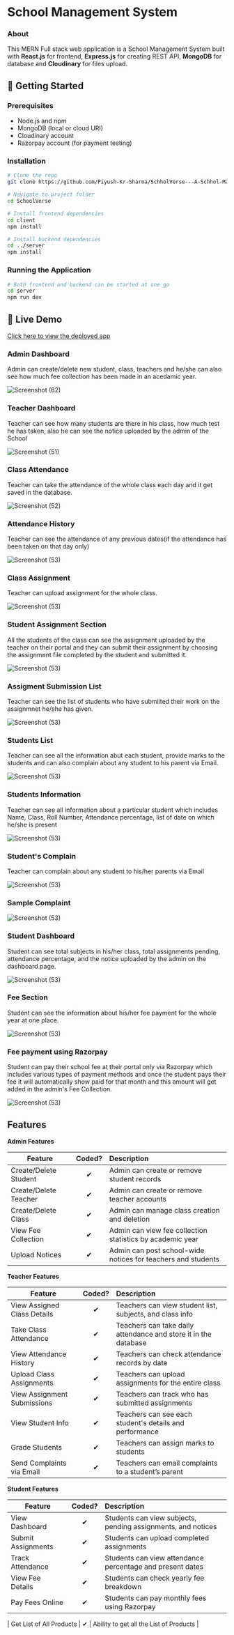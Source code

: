 # School Management System


### About

This MERN Full stack web application is a School Management System built with __React.js__ for frontend,
__Express.js__ for creating REST API, __MongoDB__ for database and __Cloudinary__ for files upload. 

## 🚀 Getting Started

### Prerequisites
- Node.js and npm
- MongoDB (local or cloud URI)
- Cloudinary account
- Razorpay account (for payment testing)

### Installation

```bash
# Clone the repo
git clone https://github.com/Piyush-Kr-Sharma/SchholVerse---A-Schhol-Management-System.git

# Navigate to project folder
cd SchoolVerse

# Install frontend dependencies
cd client
npm install

# Install backend dependencies
cd ../server
npm install
```

### Running the Application

```bash
# Both frontend and backend can be started at one go
cd server
npm run dev

```

## 🔗 Live Demo

[Click here to view the deployed app](https://school-verse-frontend.vercel.app/)


### Admin Dashboard
Admin can create/delete new student, class, teachers and he/she can also see how much fee collection has been made in an acedamic year.

![Screenshot (62)](https://github.com/Piyush-Kr-Sharma/SchoolVerse/blob/main/ScreenShots/Screenshot%202025-02-01%20001255.png)

### Teacher Dashboard
Teacher can see how many students are there in his class, how much test he has taken, also he can see the notice uploaded by the admin of the School

![Screenshot (51)](https://github.com/Piyush-Kr-Sharma/SchoolVerse/blob/main/ScreenShots/Screenshot%202025-02-01%20001416.png)

### Class Attendance
Teacher can take the attendance of the whole class each day and it get saved in the database.

![Screenshot (52)](https://github.com/Piyush-Kr-Sharma/SchoolVerse/blob/main/ScreenShots/Screenshot%202025-02-01%20001453.png)

### Attendance History
Teacher can see the attendance of any previous dates(if the attendance has been taken on that day only)

![Screenshot (53)](https://github.com/Piyush-Kr-Sharma/SchoolVerse/blob/main/ScreenShots/Screenshot%202025-02-01%20001504.png)

### Class Assignment
Teacher can upload assignment for the whole class.

![Screenshot (53)](https://github.com/Piyush-Kr-Sharma/SchoolVerse/blob/main/ScreenShots/Screenshot%202025-02-01%20001944.png)

### Student Assignment Section
All the students of the class can see the assignment uploaded by the teacher on their portal and they can submit their assignment by choosing the assignment file completed by the student and submitted it.

![Screenshot (53)](https://github.com/Piyush-Kr-Sharma/SchoolVerse/blob/main/ScreenShots/Screenshot%202025-02-01%20004842.png)

### Assigment Submission List
Teacher can see the list of students who have submiited their work on the assignmnet he/she has given.

![Screenshot (53)](https://github.com/Piyush-Kr-Sharma/SchoolVerse/blob/main/ScreenShots/Screenshot%202025-02-01%20002517.png)

### Students List
Teacher can see all the information abut each student, provide marks to the students and can also complain about any student to his parent via Email.

![Screenshot (53)](https://github.com/Piyush-Kr-Sharma/SchoolVerse/blob/main/ScreenShots/Screenshot%202025-02-01%20002557.png)

### Students Information
Teacher can see all information about a particular student which includes Name, Class, Roll Number, Attendance percentage, list of date on which he/she is present

![Screenshot (53)](https://github.com/Piyush-Kr-Sharma/SchoolVerse/blob/main/ScreenShots/Screenshot%202025-02-01%20002622.png)

### Student's Complain
Teacher can complain about any student to his/her parents via Email

![Screenshot (53)](https://github.com/Piyush-Kr-Sharma/SchoolVerse/blob/main/ScreenShots/Screenshot%202025-02-01%20002747.png)

### Sample Complaint

![Screenshot (53)](https://github.com/Piyush-Kr-Sharma/SchoolVerse/blob/main/ScreenShots/Screenshot%202025-02-01%20002943.png)

### Student Dashboard
Student can see total subjects in his/her class, total assignments pending, attendance percentage, and the notice uploaded by the admin on the dashboard page.

![Screenshot (53)](https://github.com/Piyush-Kr-Sharma/SchoolVerse/blob/main/ScreenShots/Screenshot%202025-02-01%20004750.png)

### Fee Section
Student can see the information about his/her fee payment for the whole year at one place.

![Screenshot (53)](https://github.com/Piyush-Kr-Sharma/SchoolVerse/blob/main/ScreenShots/Screenshot%202025-02-01%20005003.png)

### Fee payment using Razorpay
Student can pay their school fee at their portal only via Razorpay which includes various types of payment methods and once the student pays their fee it will automatically show paid for that month and
this amount will get added in the admin's Fee Collection.

![Screenshot (53)](https://github.com/Piyush-Kr-Sharma/SchoolVerse/blob/main/ScreenShots/Screenshot%202025-02-01%20005029.png)


## Features
<b>Admin Features</b>

| Feature  |  Coded?       | Description  |
|----------|:-------------:|:-------------|
| Create/Delete Student | &#10004; | Admin can create or remove student records |
| Create/Delete Teacher | &#10004; | Admin can create or remove teacher accounts |
| Create/Delete Class | &#10004; | Admin can manage class creation and deletion |
| View Fee Collection | &#10004; | Admin can view fee collection statistics by academic year |
| Upload Notices | &#10004; | Admin can post school-wide notices for teachers and students |

<b>Teacher Features</b>

| Feature  |  Coded?       | Description  |
|----------|:-------------:|:-------------|
| View Assigned Class Details | &#10004; | Teachers can view student list, subjects, and class info |
| Take Class Attendance | &#10004; | Teachers can take daily attendance and store it in the database |
| View Attendance History | &#10004; | Teachers can check attendance records by date |
| Upload Class Assignments | &#10004; | Teachers can upload assignments for the entire class |
| View Assignment Submissions | &#10004; | Teachers can track who has submitted assignments |
| View Student Info | &#10004; | Teachers can see each student's details and performance |
| Grade Students | &#10004; | Teachers can assign marks to students |
| Send Complaints via Email | &#10004; | Teachers can email complaints to a student’s parent |

<b>Student Features</b>

| Feature  |  Coded?       | Description  |
|----------|:-------------:|:-------------|
| View Dashboard | &#10004; | Students can view subjects, pending assignments, and notices |
| Submit Assignments | &#10004; | Students can upload completed assignments |
| Track Attendance | &#10004; | Students can view attendance percentage and present dates |
| View Fee Details | &#10004; | Students can check yearly fee breakdown |
| Pay Fees Online | &#10004; | Students can pay monthly fees using Razorpay |

| Get List of All Products | &#10004; | Ability to get all the List of Products | 

